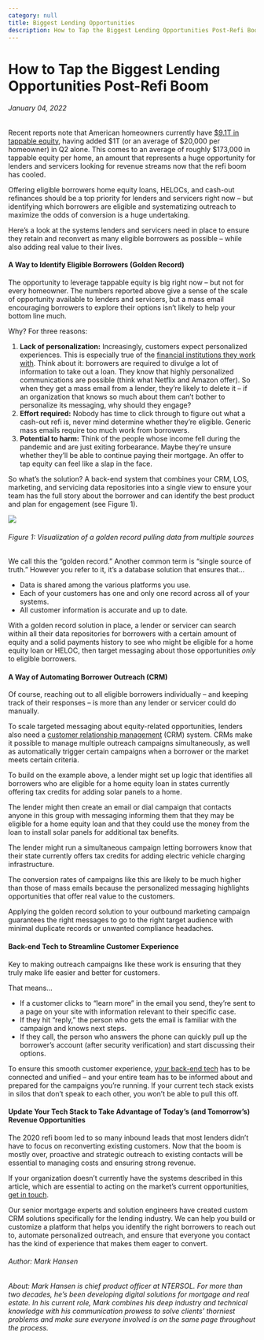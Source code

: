 ```yaml
---
category: null
title: Biggest Lending Opportunities
description: How to Tap the Biggest Lending Opportunities Post-Refi Boom
---
```


# How to Tap the Biggest Lending Opportunities Post-Refi Boom

###### January 04, 2022

Recent reports note that American homeowners currently have [$9.1T in tappable equity](https://www.prnewswire.com/news-releases/black-knight-tappable-equity-rises-1-trillion-in-q2-2021-alone-to-hit-all-time-high-of-9-1-trillion-quarter-also-sees-largest-volume-of-cash-out-refis-in-15-years-301368996.html), having added $1T (or an average of $20,000 per homeowner) in Q2 alone. This comes to an average of roughly $173,000 in tappable equity per home, an amount that represents a huge opportunity for lenders and servicers looking for revenue streams now that the refi boom has cooled.

Offering eligible borrowers home equity loans, HELOCs, and cash-out refinances should be a top priority for lenders and servicers right now – but identifying which borrowers are eligible and systematizing outreach to maximize the odds of conversion is a huge undertaking.

Here’s a look at the systems lenders and servicers need in place to ensure they retain and reconvert as many eligible borrowers as possible – while also adding real value to their lives.

#### A Way to Identify Eligible Borrowers (Golden Record)

The opportunity to leverage tappable equity is big right now – but not for every homeowner. The numbers reported above give a sense of the scale of opportunity available to lenders and servicers, but a mass email encouraging borrowers to explore their options isn’t likely to help your bottom line much.

Why? For three reasons:

1.  **Lack of personalization:** Increasingly, customers expect personalized experiences. This is especially true of the [financial institutions they work with](https://images.info.accenture.com/Web/ACCENTURE/%7B0ac62f15-bd01-4a8a-b6d7-b75345fa9dd5%7D_Accenture-Banking-Consumer-Study-2020.pdf?elqcst=272&elqcsid=227). Think about it: borrowers are required to divulge a lot of information to take out a loan. They know that highly personalized communications are possible (think what Netflix and Amazon offer). So when they get a mass email from a lender, they’re likely to delete it – if an organization that knows so much about them can’t bother to personalize its messaging, why should they engage?
2.  **Effort required:** Nobody has time to click through to figure out what a cash-out refi is, never mind determine whether they’re eligible. Generic mass emails require too much work from borrowers.
3.  **Potential to harm:** Think of the people whose income fell during the pandemic and are just exiting forbearance. Maybe they’re unsure whether they’ll be able to continue paying their mortgage. An offer to tap equity can feel like a slap in the face.

So what’s the solution? A back-end system that combines your CRM, LOS, marketing, and servicing data repositories into a single view to ensure your team has the full story about the borrower and can identify the best product and plan for engagement (see Figure 1).

![](https://ntersol.com/wp-content/uploads/2022/01/encompass.png)

###### Figure 1: Visualization of a golden record pulling data from multiple sources

We call this the “golden record.” Another common term is “single source of truth.” However you refer to it, it’s a database solution that ensures that…

- Data is shared among the various platforms you use.
- Each of your customers has one and only one record across all of your systems.
- All customer information is accurate and up to date.

With a golden record solution in place, a lender or servicer can search within all their data repositories for borrowers with a certain amount of equity and a solid payments history to see who might be eligible for a home equity loan or HELOC, then target messaging about those opportunities _only_ to eligible borrowers.

#### A Way of Automating Borrower Outreach (CRM)

Of course, reaching out to all eligible borrowers individually – and keeping track of their responses – is more than any lender or servicer could do manually.

To scale targeted messaging about equity-related opportunities, lenders also need a [customer relationship management](https://ntersol.com/blog/mortgage-lending-crm-should-you-build-or-buy/) (CRM) system. CRMs make it possible to manage multiple outreach campaigns simultaneously, as well as automatically trigger certain campaigns when a borrower or the market meets certain criteria.

To build on the example above, a lender might set up logic that identifies all borrowers who are eligible for a home equity loan in states currently offering tax credits for adding solar panels to a home.

The lender might then create an email or dial campaign that contacts anyone in this group with messaging informing them that they may be eligible for a home equity loan and that they could use the money from the loan to install solar panels for additional tax benefits.

The lender might run a simultaneous campaign letting borrowers know that their state currently offers tax credits for adding electric vehicle charging infrastructure.

The conversion rates of campaigns like this are likely to be much higher than those of mass emails because the personalized messaging highlights opportunities that offer real value to the customers.

Applying the golden record solution to your outbound marketing campaign guarantees the right messages to go to the right target audience with minimal duplicate records or unwanted compliance headaches.

#### Back-end Tech to Streamline Customer Experience

Key to making outreach campaigns like these work is ensuring that they truly make life easier and better for customers.

That means…

- If a customer clicks to “learn more” in the email you send, they’re sent to a page on your site with information relevant to their specific case.
- If they hit “reply,” the person who gets the email is familiar with the campaign and knows next steps.
- If they call, the person who answers the phone can quickly pull up the borrower’s account (after security verification) and start discussing their options.

To ensure this smooth customer experience, [your back-end tech](https://ntersol.com/blog/mortgage-lending-crm-should-you-build-or-buy/) has to be connected and unified – and your entire team has to be informed about and prepared for the campaigns you’re running. If your current tech stack exists in silos that don’t speak to each other, you won’t be able to pull this off.

#### Update Your Tech Stack to Take Advantage of Today’s (and Tomorrow’s) Revenue Opportunities

The 2020 refi boom led to so many inbound leads that most lenders didn’t have to focus on reconverting existing customers. Now that the boom is mostly over, proactive and strategic outreach to existing contacts will be essential to managing costs and ensuring strong revenue.

If your organization doesn’t currently have the systems described in this article, which are essential to acting on the market’s current opportunities, [get in touch](https://ntersol.com/contact/).

Our senior mortgage experts and solution engineers have created custom CRM solutions specifically for the lending industry. We can help you build or customize a platform that helps you identify the right borrowers to reach out to, automate personalized outreach, and ensure that everyone you contact has the kind of experience that makes them eager to convert.

###### Author: Mark Hansen

###### About: Mark Hansen is chief product officer at NTERSOL. For more than two decades, he’s been developing digital solutions for mortgage and real estate. In his current role, Mark combines his deep industry and technical knowledge with his communication prowess to solve clients’ thorniest problems and make sure everyone involved is on the same page throughout the process.
